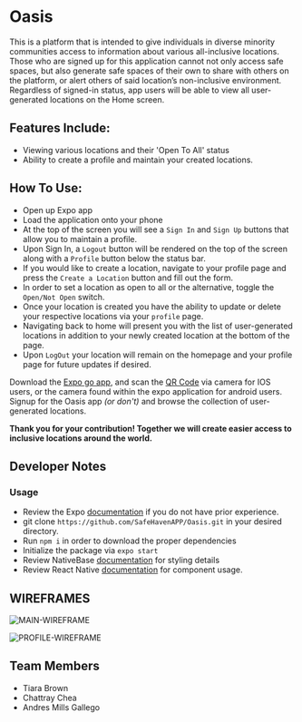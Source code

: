 # Oasis

This is a platform that is intended to give individuals in diverse minority communities access to information about various all-inclusive locations. Those who are signed up for this application cannot not only access safe spaces, but also generate safe spaces of their own to share with others on the platform, or alert others of said location’s non-inclusive environment. Regardless of signed-in status, app users will be able to view all user-generated locations on the Home screen.

## Features Include:

- Viewing various locations and their 'Open To All' status
- Ability to create a profile and maintain your created locations.

## How To Use:

- Open up Expo app
- Load the application onto your phone
- At the top of the screen you will see a `Sign In` and `Sign Up` buttons that allow you to maintain a profile.
- Upon Sign In, a `Logout` button will be rendered on the top of the screen along with a `Profile` button below the status bar.
- If you would like to create a location, navigate to your profile page and press the `Create a Location` button and fill out the form.
- In order to set a location as open to all or the alternative, toggle the `Open/Not Open` switch.
- Once your location is created you have the ability to update or delete your respective locations via your `profile` page.
- Navigating back to home will present you with the list of user-generated locations in addition to your newly created location at the bottom of the page. 
- Upon `LogOut` your location will remain on the homepage and your profile page for future updates if desired. 

Download the [Expo go app](https://expo.dev/@tiarabcodes1/js-401d46-class-41), and scan the [QR Code](https://expo.dev/@tiarabcodes1/Oasis) via camera for IOS users, or the camera found within the expo application for android users. Signup for the Oasis app *(or don't)* and browse the collection of user-generated locations.

**Thank you for your contribution! Together we will create easier access to inclusive locations around the world.**

## Developer Notes

### Usage
- Review the Expo [documentation](https://docs.expo.dev/) if you do not have prior experience.
- git clone `https://github.com/SafeHavenAPP/Oasis.git` in your desired directory.
- Run `npm i` in order to download the proper dependencies
- Initialize the package via `expo start`
- Review NativeBase [documentation](https://nativebase.io/) for styling details
- Review React Native [documentation](https://reactnative.dev/) for component usage.


## WIREFRAMES

![MAIN-WIREFRAME](https://user-images.githubusercontent.com/90294860/170762275-90bcaee4-88d5-4812-8de7-8a860c4d1527.png)

![PROFILE-WIREFRAME](https://user-images.githubusercontent.com/90294860/170761958-c943406a-88f1-4583-a454-3a096fd5b438.png)




## Team Members

- Tiara Brown
- Chattray Chea
- Andres Mills Gallego
